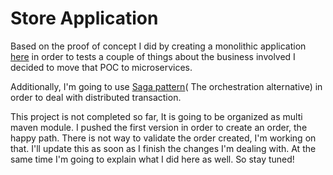 # Store Application

Based on the proof of concept I did by creating a monolithic application [here](https://github.com/luisbirchenz/spring_store) in order 
to tests a couple of things about the business involved I decided to move that POC to microservices. 

Additionally, I'm going to use [Saga pattern](https://microservices.io/patterns/data/saga.html)( The orchestration alternative) in order to
deal with distributed transaction.

This project is not completed so far, It is going to be organized as multi maven module. I pushed the first version in order to create an order, the happy path. There is not way to validate the order created, I'm working on that. I'll update this as soon as I finish the changes I'm dealing with. At the same time I'm going to explain what I did here as well. So stay tuned!



   

